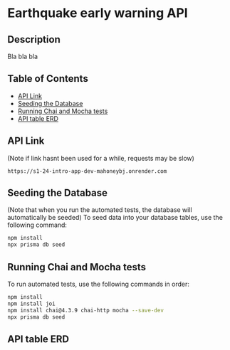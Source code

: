 # Earthquake early warning API

## Description
Bla bla bla

## Table of Contents
- [API Link](#api-link)
- [Seeding the Database](#seeding-the-database)
- [Running Chai and Mocha tests](#running-chai-and-mocha-tests)
- [API table ERD](#api-table-erd)

## API Link
(Note if link hasnt been used for a while, requests may be slow)
```
https://s1-24-intro-app-dev-mahoneybj.onrender.com
```

## Seeding the Database
(Note that when you run the automated tests, the database will automatically be seeded) 
To seed data into your database tables, use the following command:
```bash
npm install
npx prisma db seed
```

## Running Chai and Mocha tests
To run automated tests, use the following commands in order:
```bash
npm install
npm install joi
npm install chai@4.3.9 chai-http mocha --save-dev
npx prisma db seed
```

## API table ERD
